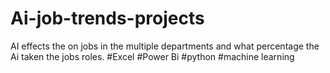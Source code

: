 # Ai-job-trends-projects
AI effects the on jobs in the multiple departments and what percentage the Ai taken the jobs roles. #Excel #Power Bi #python #machine learning
